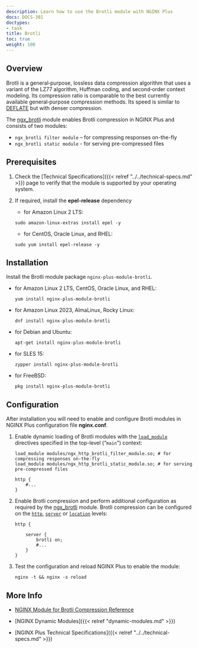 ```yaml
---
description: Learn how to use the Brotli module with NGINX Plus
docs: DOCS-381
doctypes:
- task
title: Brotli
toc: true
weight: 100
---
```


## Overview

Brotli is a general‑purpose, lossless data compression algorithm that uses a variant of the LZ77 algorithm, Huffman coding, and second‑order context modeling. Its compression ratio is comparable to the best currently available general‑purpose compression methods. Its speed is similar to [DEFLATE](https://www.ietf.org/rfc/rfc1951.txt) but with denser compression.

The [ngx_brotli](https://github.com/google/ngx_brotli) module enables Brotli compression in NGINX Plus and consists of two modules:

* `ngx_brotli filter module` – for compressing responses on-the-fly
* `ngx_brotli static module` - for serving pre-compressed files

<span id="prerequisites"></span>

## Prerequisites

1. Check the [Technical Specifications]({{< relref "../../technical-specs.md" >}}) page to verify that the module is supported by your operating system.

2. If required, install the **epel-release** dependency

   * for Amazon Linux 2 LTS:

   ```shell
   sudo amazon-linux-extras install epel -y
   ```

   * for CentOS, Oracle Linux, and RHEL:

   ```shell
   sudo yum install epel-release -y
   ```

<span id="install"></span>

## Installation

Install the Brotli module package `nginx-plus-module-brotli`.

*  for Amazon Linux 2 LTS, CentOS, Oracle Linux, and RHEL:

   ```shell
   yum install nginx-plus-module-brotli
   ```

*  for Amazon Linux 2023, AlmaLinux, Rocky Linux:

   ```shell
   dnf install nginx-plus-module-brotli
   ```

*  for Debian and Ubuntu:

   ```shell
   apt-get install nginx-plus-module-brotli
   ```

*  for SLES 15:
   
   ```shell
   zypper install nginx-plus-module-brotli
   ```

*  for FreeBSD:

   ```shell
   pkg install nginx-plus-module-brotli
   ```

<span id="configure"></span>

## Configuration

After installation you will need to enable and configure Brotli modules in NGINX Plus configuration file **nginx.conf**. 

1. Enable dynamic loading of Brotli modules with the [`load_module`](https://nginx.org/en/docs/ngx_core_module.html#load_module) directives specified in the top-level (“`main`”) context:

   ```nginx
   load_module modules/ngx_http_brotli_filter_module.so; # for compressing responses on-the-fly
   load_module modules/ngx_http_brotli_static_module.so; # for serving pre-compressed files

   http {
       #...
   }
   ```

2. Enable Brotli compression and perform additional configuration as required by the [ngx_brotli](https://github.com/google/ngx_brotli/#configuration-directives) module. Brotli compression can be configured on the [`http`](http://nginx.org/en/docs/http/ngx_http_core_module.html#http), [`server`](http://nginx.org/en/docs/http/ngx_http_core_module.html#server) or [`location`](http://nginx.org/en/docs/http/ngx_http_core_module.html#location) levels:

   ```nginx
   http {

       server {
           brotli on;
           #...
       }
   }
   ```

3. Test the configuration and reload NGINX Plus to enable the module:

   ```shell
   nginx -t && nginx -s reload
   ```


<span id="info"></span>
## More Info

* [NGINX Module for Brotli Compression Reference](https://github.com/google/ngx_brotli)

* [NGINX Dynamic Modules]({{< relref "dynamic-modules.md" >}})

* [NGINX Plus Technical Specifications]({{< relref "../../technical-specs.md" >}})

